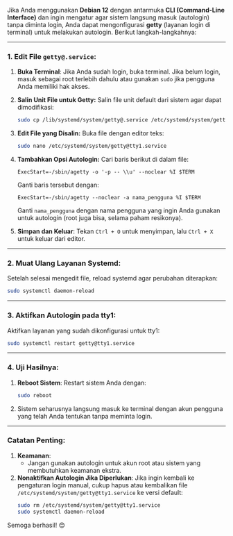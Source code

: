 Jika Anda menggunakan **Debian 12** dengan antarmuka **CLI (Command-Line Interface)** dan ingin mengatur agar sistem langsung masuk (autologin) tanpa diminta login, Anda dapat mengonfigurasi **getty** (layanan login di terminal) untuk melakukan autologin. Berikut langkah-langkahnya:

---

### **1. Edit File `getty@.service`:**
1. **Buka Terminal**:
   Jika Anda sudah login, buka terminal. Jika belum login, masuk sebagai root terlebih dahulu atau gunakan `sudo` jika pengguna Anda memiliki hak akses.
   
2. **Salin Unit File untuk Getty:**
   Salin file unit default dari sistem agar dapat dimodifikasi:
   ```bash
   sudo cp /lib/systemd/system/getty@.service /etc/systemd/system/getty@tty1.service
   ```

3. **Edit File yang Disalin:**
   Buka file dengan editor teks:
   ```bash
   sudo nano /etc/systemd/system/getty@tty1.service
   ```
   
4. **Tambahkan Opsi Autologin:**
   Cari baris berikut di dalam file:
   ```plaintext
   ExecStart=-/sbin/agetty -o '-p -- \\u' --noclear %I $TERM
   ```
   Ganti baris tersebut dengan:
   ```plaintext
   ExecStart=-/sbin/agetty --noclear -a nama_pengguna %I $TERM
   ```
   Ganti `nama_pengguna` dengan nama pengguna yang ingin Anda gunakan untuk autologin (root juga bisa, selama paham resikonya).

5. **Simpan dan Keluar**:
   Tekan `Ctrl + O` untuk menyimpan, lalu `Ctrl + X` untuk keluar dari editor.

---

### **2. Muat Ulang Layanan Systemd:**
Setelah selesai mengedit file, reload systemd agar perubahan diterapkan:
```bash
sudo systemctl daemon-reload
```

---

### **3. Aktifkan Autologin pada tty1:**
Aktifkan layanan yang sudah dikonfigurasi untuk tty1:
```bash
sudo systemctl restart getty@tty1.service
```

---

### **4. Uji Hasilnya:**
1. **Reboot Sistem**:
   Restart sistem Anda dengan:
   ```bash
   sudo reboot
   ```
2. Sistem seharusnya langsung masuk ke terminal dengan akun pengguna yang telah Anda tentukan tanpa meminta login.

---

### **Catatan Penting:**
1. **Keamanan**:
   - Jangan gunakan autologin untuk akun root atau sistem yang membutuhkan keamanan ekstra.
2. **Nonaktifkan Autologin Jika Diperlukan**:
   Jika ingin kembali ke pengaturan login manual, cukup hapus atau kembalikan file `/etc/systemd/system/getty@tty1.service` ke versi default:
   ```bash
   sudo rm /etc/systemd/system/getty@tty1.service
   sudo systemctl daemon-reload
   ```

Semoga berhasil! 😊
